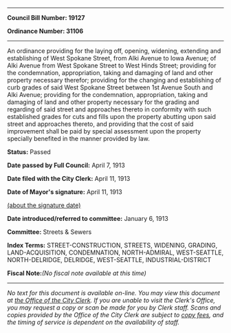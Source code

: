 

********

**Council Bill Number: 19127**
   
**Ordinance Number: 31106**
********

 An ordinance providing for the laying off, opening, widening, extending and establishing of West Spokane Street, from Alki Avenue to Iowa Avenue; of Alki Avenue from West Spokane Street to West Hinds Street; providing for the condemnation, appropriation, taking and damaging of land and other property necessary therefor; providing for the changing and establishing of curb grades of said West Spokane Street between 1st Avenue South and Alki Avenue; providing for the condemnation, appropriation, taking and damaging of land and other property necessary for the grading and regarding of said street and approaches thereto in conformity with such established grades for cuts and fills upon the property abutting upon said street and approaches thereto, and providing that the cost of said improvement shall be paid by special assessment upon the property specially benefited in the manner provided by law.

**Status:** Passed
   
**Date passed by Full Council:** April 7, 1913
   
**Date filed with the City Clerk:** April 11, 1913
   
**Date of Mayor's signature:** April 11, 1913
   
[(about the signature date)](/~public/approvaldate.htm)
   
   
   
**Date introduced/referred to committee:** January 6, 1913
   
**Committee:** Streets & Sewers
   
   
**Index Terms:** STREET-CONSTRUCTION, STREETS, WIDENING, GRADING, LAND-ACQUISITION, CONDEMNATION, NORTH-ADMIRAL, WEST-SEATTLE, NORTH-DELRIDGE, DELRIDGE, WEST-SEATTLE, INDUSTRIAL-DISTRICT

**Fiscal Note:**_(No fiscal note available at this time)_
********

_No text for this document is available on-line. You may view this document at [the Office of the City Clerk](http://www.seattle.gov/leg/clerk/contactUs.htm). If you are unable to visit the Clerk's Office, you may request a copy or scan be made for you by Clerk staff. Scans and copies provided by the Office of the City Clerk are subject to [copy fees](http://clerk.seattle.gov/~public/clerkfees.htm), and the timing of service is dependent on the availability of staff._

